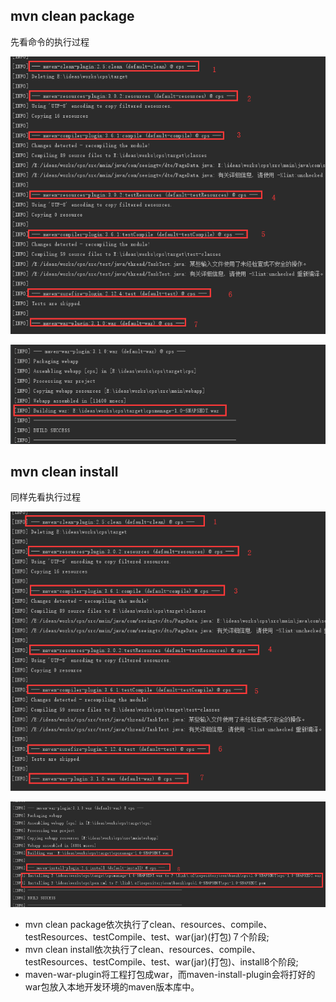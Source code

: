 ## mvn clean package

先看命令的执行过程

![img](maven之package与install的区别.assets/560071-20180917194214143-1200865291.png)

![img](maven之package与install的区别.assets/560071-20180917194509450-463987791.png)

 

## mvn clean install

同样先看执行过程

![img](maven之package与install的区别.assets/560071-20180917194914403-844177866.png)

![img](maven之package与install的区别.assets/560071-20180917195014983-1023692953.png)

- mvn clean package依次执行了clean、resources、compile、testResources、testCompile、test、war(jar)(打包)７个阶段;
- mvn clean install依次执行了clean、resources、compile、testResources、testCompile、test、war(jar)(打包)、install8个阶段;
-  maven-war-plugin将工程打包成war，而maven-install-plugin会将打好的war包放入本地开发环境的maven版本库中。